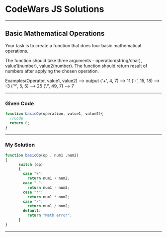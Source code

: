 # CodeWars JS Solutions

---

## Basic Mathematical Operations

Your task is to create a function that does four basic mathematical operations.

The function should take three arguments - operation(string/char), value1(number), value2(number).
The function should return result of numbers after applying the chosen operation.

Examples(Operator, value1, value2) --> output
('+', 4, 7) --> 11
('-', 15, 18) --> -3
('*', 5, 5) --> 25
('/', 49, 7) --> 7

---

### Given Code


```js
function basicOp(operation, value1, value2){
  //Code
  return 0;
}
```

---

### My Solution 


```js
function basicOp(op , num1 ,num2) 
{
      switch (op) 
      {
        case "+":
          return num1 + num2;
        case "-":
          return num1 - num2;
        case "*":
          return num1 * num2;
        case "/":
          return num1 / num2;
        default:
          return "Math error";
      }
}
```


---

